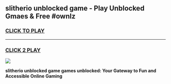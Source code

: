 
## slitherio unblocked game - Play Unblocked Gmaes & Free #ownlz
<h3>
<a href="https://news.freeplayer.one?title=slitherio_unblocked_game&ref=03M">CLICK TO PLAY</a></h3>
<hr>

<h3>
<a href="https://news.freeplayer.one?title=slitherio_unblocked_game&ref=03M">CLICK 2 PLAY</a>
  
</h3>

<a href="https://news.freeplayer.one?title=slitherio_unblocked_game&ref=03M"><img src="https://clearcache.store/games.png"></a>


**slitherio unblocked game games unblocked: Your Gateway to Fun and Accessible Online Gaming**
